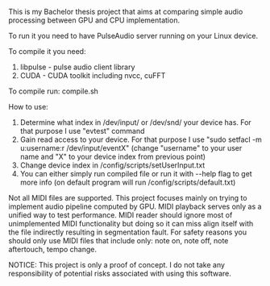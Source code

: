 ﻿This is my Bachelor thesis project that aims at comparing simple audio processing between GPU and CPU implementation.

To run it you need to have PulseAudio server running on your Linux device.

To compile it you need:
1. libpulse - pulse audio client library
2. CUDA - CUDA toolkit including nvcc, cuFFT

To compile run: compile.sh

How to use:
1. Determine what index in /dev/input/ or /dev/snd/ your device has. For that purpose I use "evtest" command
2. Gain read access to your device. For that purpose I use "sudo setfacl -m u:username:r /dev/input/eventX" (change "username" to your user name and "X" to your device index from previous point)
3. Change device index in /config/scripts/setUserInput.txt
4. You can either simply run compiled file or run it with --help flag to get more info (on default program will run /config/scripts/default.txt)

Not all MIDI files are supported. This project focuses mainly on trying to implement audio pipeline computed by GPU. MIDI playback serves only as a unified way to test performance. MIDI reader should ignore most of unimplemented MIDI functionality but doing so it can miss align itself with the file indirectly resulting in segmentation fault. For safety reasons you should only use MIDI files that include only: note on, note off, note aftertouch, tempo change.

NOTICE:
This project is only a proof of concept. I do not take any responsibility of potential risks associated with using this software.



